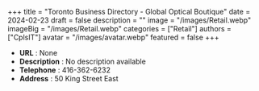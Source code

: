 +++
title = "Toronto Business Directory - Global Optical Boutique"
date = 2024-02-23
draft = false
description = ""
image = "/images/Retail.webp"
imageBig = "/images/Retail.webp"
categories = ["Retail"]
authors = ["CplsIT"]
avatar = "/images/avatar.webp"
featured = false
+++


* **URL** :  None
* **Description** : No description available
* **Telephone** : 416-362-6232
* **Address** : 50 King Street East